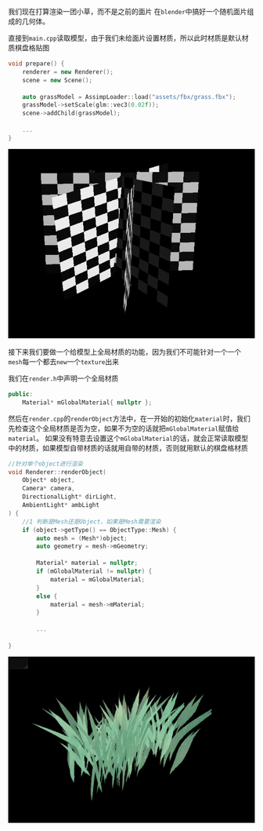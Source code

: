 我们现在打算渲染一团小草，而不是之前的面片
在`blender`中搞好一个随机面片组成的几何体。

直接到`main.cpp`读取模型，由于我们未给面片设置材质，所以此时材质是默认材质棋盘格贴图
```cpp
void prepare() {
	renderer = new Renderer();
	scene = new Scene();

	auto grassModel = AssimpLoader::load("assets/fbx/grass.fbx");
	grassModel->setScale(glm::vec3(0.02f));
	scene->addChild(grassModel);
	
	...
}
```

![输入图片说明](/imgs/2025-02-12/QT5qiVklwjK50cWz.png)

接下来我们要做一个给模型上全局材质的功能，因为我们不可能针对一个一个`mesh`每一个都去`new`一个`texture`出来

我们在`render.h`中声明一个全局材质
```cpp
public:
	Material* mGlobalMaterial{ nullptr };
```
然后在`render.cpp`的`renderObject`方法中，在一开始的初始化`material`时，我们先检查这个全局材质是否为空，如果不为空的话就把`mGlobalMaterial`赋值给`material`。
如果没有特意去设置这个`mGlobalMaterial`的话，就会正常读取模型中的材质，如果模型自带材质的话就用自带的材质，否则就用默认的棋盘格材质
```cpp
//针对单个object进行渲染
void Renderer::renderObject(
	Object* object,
	Camera* camera,
	DirectionalLight* dirLight,
	AmbientLight* ambLight
) {
	//1 判断是Mesh还是Object，如果是Mesh需要渲染
	if (object->getType() == ObjectType::Mesh) {
		auto mesh = (Mesh*)object;
		auto geometry = mesh->mGeometry;

		Material* material = nullptr;
		if (mGlobalMaterial != nullptr) {
			material = mGlobalMaterial;
		}
		else {
			material = mesh->mMaterial;
		}

		...

}
```

![输入图片说明](/imgs/2025-02-12/9GAiCnqfeotsTGgd.png)
<!--stackedit_data:
eyJoaXN0b3J5IjpbMTMzODA2MjU5MSw1Njg4NDgyMzEsLTMxND
c0MDIwM119
-->